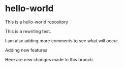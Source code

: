 # hello-world
This is a hello-world repository

This is a rewriting test.

I am also adding more comments to see what will occur.

Adding new features 


Here are new changes made to this branch
